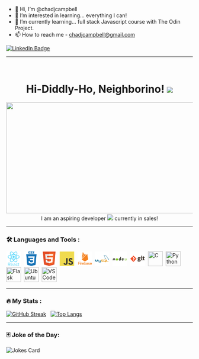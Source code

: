 


- 👋 Hi, I’m @chadjcampbell
- 👀 I’m interested in learning... everything I can!
- 🌱 I’m currently learning... full stack Javascript course with The Odin Project.
- 📫 How to reach me - chadjcampbell@gmail.com
<div id="badges">
  <a href="https://www.linkedin.com/in/chad-campbell-b6b59693/">
    <img src="https://img.shields.io/badge/LinkedIn-blue?style=for-the-badge&logo=linkedin&logoColor=white" alt="LinkedIn Badge"/>
  </a>
</div>

---  

  <div align="center">
<img src="https://komarev.com/ghpvc/?username=chadjcampbell&style=flat-square&color=blue" alt=""/>
<h1>
  Hi-Diddly-Ho, Neighborino!
  <img src="https://media.giphy.com/media/hvRJCLFzcasrR4ia7z/giphy.gif" width="30px"/>
</h1>
<div align="center">
  <img src="https://media.giphy.com/media/dWesBcTLavkZuG35MI/giphy.gif" width="600" height="300"/>
</div>
I am an aspiring developer <img src="https://media.giphy.com/media/WUlplcMpOCEmTGBtBW/giphy.gif" width="30"> currently in sales!
</div>

---

### :hammer_and_wrench: Languages and Tools :
<div>
  <img src="https://github.com/devicons/devicon/blob/master/icons/react/react-original-wordmark.svg" title="React" alt="React" width="40" height="40"/>&nbsp;
  <img src="https://github.com/devicons/devicon/blob/master/icons/css3/css3-plain-wordmark.svg"  title="CSS3" alt="CSS" width="40" height="40"/>&nbsp;
  <img src="https://github.com/devicons/devicon/blob/master/icons/html5/html5-original.svg" title="HTML5" alt="HTML" width="40" height="40"/>&nbsp;
  <img src="https://github.com/devicons/devicon/blob/master/icons/javascript/javascript-original.svg" title="JavaScript" alt="JavaScript" width="40" height="40"/>&nbsp;
  <img src="https://github.com/devicons/devicon/blob/master/icons/firebase/firebase-plain-wordmark.svg" title="Firebase" alt="Firebase" width="40" height="40"/>&nbsp;
  <img src="https://github.com/devicons/devicon/blob/master/icons/mysql/mysql-original-wordmark.svg" title="MySQL"  alt="MySQL" width="40" height="40"/>&nbsp;
  <img src="https://github.com/devicons/devicon/blob/master/icons/nodejs/nodejs-original-wordmark.svg" title="NodeJS" alt="NodeJS" width="40" height="40"/>&nbsp;
  <img src="https://github.com/devicons/devicon/blob/master/icons/git/git-original-wordmark.svg" title="Git" **alt="Git" width="40" height="40"/>&nbsp;
  <img src="https://cdn.jsdelivr.net/gh/devicons/devicon/icons/c/c-original.svg" title="C" **alt="C" width="40" height="40" />&nbsp;
  <img src="https://cdn.jsdelivr.net/gh/devicons/devicon/icons/python/python-original.svg" title="Python" **alt="Python" width="40" height="40"  />&nbsp;
  <img src="https://cdn.jsdelivr.net/gh/devicons/devicon/icons/flask/flask-original.svg" title="Flask" **alt="Flask" width="40" height="40" />&nbsp;
  <img src="https://cdn.jsdelivr.net/gh/devicons/devicon/icons/ubuntu/ubuntu-plain.svg" title="Ubuntu" **alt="Ubuntu" width="40" height="40" />&nbsp;
  <img src="https://cdn.jsdelivr.net/gh/devicons/devicon/icons/vscode/vscode-original.svg" title="VS Code" **alt="VS Code" width="40" height="40" />&nbsp;
          
          
          
          
</div>

---

### :fire: My Stats :

[![GitHub Streak](http://github-readme-streak-stats.herokuapp.com?user=chadjcampbell&theme=dark&background=000000)](https://git.io/streak-stats)
&nbsp;
[![Top Langs](https://github-readme-stats.vercel.app/api/top-langs/?username=chadjcampbell&layout=compact&theme=vision-friendly-dark)](https://github.com/anuraghazra/github-readme-stats)

---

### :black_joker: Joke of the Day:
![Jokes Card](https://readme-jokes.vercel.app/api)
